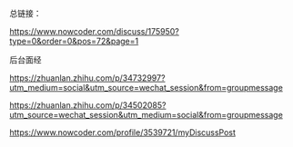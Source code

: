 

总链接：

https://www.nowcoder.com/discuss/175950?type=0&order=0&pos=72&page=1

后台面经 

  <https://zhuanlan.zhihu.com/p/34732997?utm_medium=social&utm_source=wechat_session&from=groupmessage>  

  <https://zhuanlan.zhihu.com/p/34502085?utm_source=wechat_session&utm_medium=social&from=groupmessage>  

  <https://www.nowcoder.com/profile/3539721/myDiscussPost>  